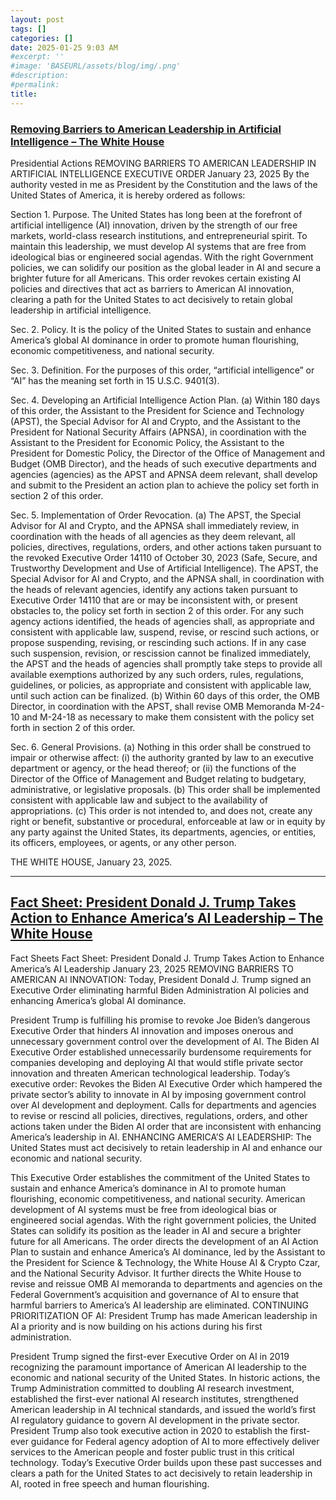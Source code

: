 ```yaml
---
layout: post
tags: []
categories: []
date: 2025-01-25 9:03 AM
#excerpt: ''
#image: 'BASEURL/assets/blog/img/.png'
#description:
#permalink:
title:
---
```



### [Removing Barriers to American Leadership in Artificial Intelligence – The White House](https://www.whitehouse.gov/presidential-actions/2025/01/removing-barriers-to-american-leadership-in-artificial-intelligence/)

Presidential Actions
REMOVING BARRIERS TO AMERICAN LEADERSHIP IN ARTIFICIAL INTELLIGENCE
EXECUTIVE ORDER
January 23, 2025
By the authority vested in me as President by the Constitution and the laws of the United States of America, it is hereby ordered as follows:


Section 1. Purpose. The United States has long been at the forefront of artificial intelligence (AI) innovation, driven by the strength of our free markets, world-class research institutions, and entrepreneurial spirit. To maintain this leadership, we must develop AI systems that are free from ideological bias or engineered social agendas. With the right Government policies, we can solidify our position as the global leader in AI and secure a brighter future for all Americans.
This order revokes certain existing AI policies and directives that act as barriers to American AI innovation, clearing a path for the United States to act decisively to retain global leadership in artificial intelligence.


Sec. 2. Policy. It is the policy of the United States to sustain and enhance America’s global AI dominance in order to promote human flourishing, economic competitiveness, and national security.


Sec. 3. Definition. For the purposes of this order, “artificial intelligence” or “AI” has the meaning set forth in 15 U.S.C. 9401(3).


Sec. 4. Developing an Artificial Intelligence Action Plan. (a) Within 180 days of this order, the Assistant to the President for Science and Technology (APST), the Special Advisor for AI and Crypto, and the Assistant to the President for National Security Affairs (APNSA), in coordination with the Assistant to the President for Economic Policy, the Assistant to the President for Domestic Policy, the Director of the Office of Management and Budget (OMB Director), and the heads of such executive departments and agencies (agencies) as the APST and APNSA deem relevant, shall develop and submit to the President an action plan to achieve the policy set forth in section 2 of this order.


Sec. 5. Implementation of Order Revocation. (a) The APST, the Special Advisor for AI and Crypto, and the APNSA shall immediately review, in coordination with the heads of all agencies as they deem relevant, all policies, directives, regulations, orders, and other actions taken pursuant to the revoked Executive Order 14110 of October 30, 2023 (Safe, Secure, and Trustworthy Development and Use of Artificial Intelligence). The APST, the Special Advisor for AI and Crypto, and the APNSA shall, in coordination with the heads of relevant agencies, identify any actions taken pursuant to Executive Order 14110 that are or may be inconsistent with, or present obstacles to, the policy set forth in section 2 of this order. For any such agency actions identified, the heads of agencies shall, as appropriate and consistent with applicable law, suspend, revise, or rescind such actions, or propose suspending, revising, or rescinding such actions. If in any case such suspension, revision, or rescission cannot be finalized immediately, the APST and the heads of agencies shall promptly take steps to provide all available exemptions authorized by any such orders, rules, regulations, guidelines, or policies, as appropriate and consistent with applicable law, until such action can be finalized.
(b) Within 60 days of this order, the OMB Director, in coordination with the APST, shall revise OMB Memoranda M-24-10 and M-24-18 as necessary to make them consistent with the policy set forth in section 2 of this order.


Sec. 6. General Provisions. (a) Nothing in this order shall be construed to impair or otherwise affect:
(i) the authority granted by law to an executive department or agency, or the head thereof; or
(ii) the functions of the Director of the Office of Management and Budget relating to budgetary, administrative, or legislative proposals.
(b) This order shall be implemented consistent with applicable law and subject to the availability of appropriations.
(c) This order is not intended to, and does not, create any right or benefit, substantive or procedural, enforceable at law or in equity by any party against the United States, its departments, agencies, or entities, its officers, employees, or agents, or any other person.

THE WHITE HOUSE,
January 23, 2025.

----

## [Fact Sheet: President Donald J. Trump Takes Action to Enhance America’s AI Leadership – The White House](https://www.whitehouse.gov/fact-sheets/2025/01/fact-sheet-president-donald-j-trump-takes-action-to-enhance-americas-ai-leadership/)

Fact Sheets
Fact Sheet: President Donald J. Trump Takes Action to Enhance America’s AI Leadership
January 23, 2025
REMOVING BARRIERS TO AMERICAN AI INNOVATION: Today, President Donald J. Trump signed an Executive Order eliminating harmful Biden Administration AI policies and enhancing America’s global AI dominance.

President Trump is fulfilling his promise to revoke Joe Biden’s dangerous Executive Order that hinders AI innovation and imposes onerous and unnecessary government control over the development of AI.
The Biden AI Executive Order established unnecessarily burdensome requirements for companies developing and deploying AI that would stifle private sector innovation and threaten American technological leadership.
Today’s executive order:
Revokes the Biden AI Executive Order which hampered the private sector’s ability to innovate in AI by imposing government control over AI development and deployment.
Calls for departments and agencies to revise or rescind all policies, directives, regulations, orders, and other actions taken under the Biden AI order that are inconsistent with enhancing America’s leadership in AI.
ENHANCING AMERICA’S AI LEADERSHIP: The United States must act decisively to retain leadership in AI and enhance our economic and national security.

This Executive Order establishes the commitment of the United States to sustain and enhance America’s dominance in AI to promote human flourishing, economic competitiveness, and national security.
American development of AI systems must be free from ideological bias or engineered social agendas. With the right government policies, the United States can solidify its position as the leader in AI and secure a brighter future for all Americans.
The order directs the development of an AI Action Plan to sustain and enhance America’s AI dominance, led by the Assistant to the President for Science & Technology, the White House AI & Crypto Czar, and the National Security Advisor.
It further directs the White House to revise and reissue OMB AI memoranda to departments and agencies on the Federal Government’s acquisition and governance of AI to ensure that harmful barriers to America’s AI leadership are eliminated.
CONTINUING PRIORITIZATION OF AI: President Trump has made American leadership in AI a priority and is now building on his actions during his first administration.

President Trump signed the first-ever Executive Order on AI in 2019 recognizing the paramount importance of American AI leadership to the economic and national security of the United States.
In historic actions, the Trump Administration committed to doubling AI research investment, established the first-ever national AI research institutes, strengthened American leadership in AI technical standards, and issued the world’s first AI regulatory guidance to govern AI development in the private sector.
President Trump also took executive action in 2020 to establish the first-ever guidance for Federal agency adoption of AI to more effectively deliver services to the American people and foster public trust in this critical technology.
Today’s Executive Order builds upon these past successes and clears a path for the United States to act decisively to retain leadership in AI, rooted in free speech and human flourishing.
